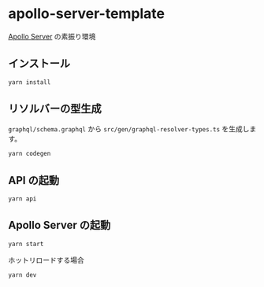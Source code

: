 # apollo-server-template

[Apollo Server](https://www.apollographql.com/docs/apollo-server/) の素振り環境

## インストール

```sh
yarn install
```

## リソルバーの型生成

`graphql/schema.graphql` から `src/gen/graphql-resolver-types.ts` を生成します。

```sh
yarn codegen
```

## API の起動

```sh
yarn api
```

## Apollo Server の起動

```sh
yarn start
```

ホットリロードする場合

```sh
yarn dev
```
